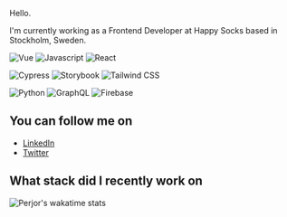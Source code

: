 Hello.

I'm currently working as a Frontend Developer at Happy Socks based in Stockholm, Sweden.  

<p>
  <img alt="Vue" src="https://img.shields.io/badge/-Vue-4FC08D?logo=vue-dot-js&logoColor=white&style=for-the-badge"/>
  <img alt="Javascript" src="https://img.shields.io/badge/-Javascript-F7DF1E?logo=javascript&logoColor=black&style=for-the-badge"/>
  <img alt="React" src="https://img.shields.io/badge/-React-61DAFB?logo=react&logoColor=black&style=for-the-badge"/>
</p>

<p>
  <img alt="Cypress" src="https://img.shields.io/badge/-Cypress-17202C?logo=cypress&logoColor=white&style=for-the-badge"/>
  <img alt="Storybook" src="https://img.shields.io/badge/-Storybook-FF4785?logo=storybook&logoColor=white&style=for-the-badge"/>
  <img alt="Tailwind CSS" src="https://img.shields.io/badge/-TailwindCSS-38B2AC?logo=tailwind-css&logoColor=white&style=for-the-badge"/>
</p>

<p>
  <img alt="Python" src="https://img.shields.io/badge/-Python-3776AB?logo=python&logoColor=white&style=for-the-badge"/>
  <img alt="GraphQL" src="https://img.shields.io/badge/-GraphQL-E434AA?logo=graphql&logoColor=white&style=for-the-badge"/>
  <img alt="Firebase" src="https://img.shields.io/badge/-Firebase-FFCA28?logo=firebase&logoColor=black&style=for-the-badge"/>
</p>

## You can follow me on

- [LinkedIn][linkedin]
- [Twitter][twitter]

## What stack did I recently work on
![Perjor's wakatime stats](https://github-readme-stats.vercel.app/api/wakatime?username=jordypereira&title_color=dc2626)

[linkedIn]: https://linkedin.com/in/jordypereira
[twitter]: https://twitter.com/_jordypereira
[homepage]: https://jordypereira.be
